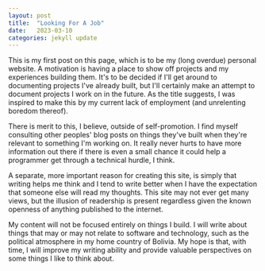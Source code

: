```yaml
---
layout: post
title:  "Looking For A Job"
date:   2023-03-10
categories: jekyll update
---
```


This is my first post on this page, which is to be my (long overdue) personal website. A motivation
is having a place to show off projects and my experiences building them. It's to be decided if I'll
get around to documenting projects I've already built, but I'll certainly make an attempt to
document projects I work on in the future. As the title suggests, I was inspired to make this by my
current lack of employment (and unrelenting boredom thereof).

There is merit to this, I believe, outside of self-promotion. I find myself consulting other
peoples' blog posts on things they've built when they're relevant to something I'm working on. It
really never hurts to have more information out there if there is even a small chance it could help
a programmer get through a technical hurdle, I think.

A separate, more important reason for creating this site, is simply that writing helps me think and
I tend to write better when I have the expectation that someone else will read my thoughts. This
site may not ever get many views, but the illusion of readership is present regardless given the
known openness of anything published to the internet.

My content will not be focused entirely on things I build. I will write about things that may or may
not relate to software and technology, such as the political atmosphere in my home country of
Bolivia. My hope is that, with time, I will improve my writing ability and provide valuable
perspectives on some things I like to think about.